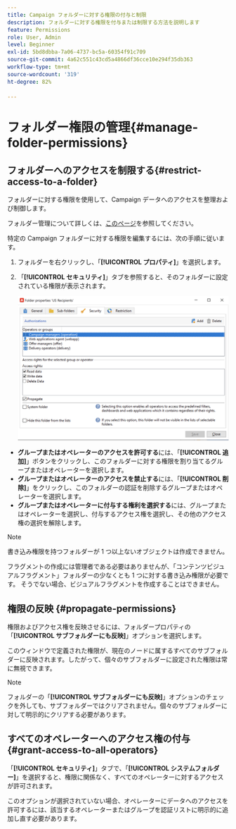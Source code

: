 ```yaml
---
title: Campaign フォルダーに対する権限の付与と制限
description: フォルダーに対する権限を付与または制限する方法を説明します
feature: Permissions
role: User, Admin
level: Beginner
exl-id: 5bd8dbba-7a06-4737-bc5a-60354f91c709
source-git-commit: 4a62c551c43cd5a4866df36cce10e294f35db363
workflow-type: tm+mt
source-wordcount: '319'
ht-degree: 82%

---
```


# フォルダー権限の管理{#manage-folder-permissions}

## フォルダーへのアクセスを制限する{#restrict-access-to-a-folder}

フォルダーに対する権限を使用して、Campaign データへのアクセスを整理および制御します。

フォルダー管理について詳しくは、[このページ](../audiences/folders-and-views.md)を参照してください。

特定の Campaign フォルダーに対する権限を編集するには、次の手順に従います。

1. フォルダーを右クリックし、「**[!UICONTROL プロパティ]**」を選択します。
1. 「**[!UICONTROL セキュリティ]**」タブを参照すると、そのフォルダーに設定されている権限が表示されます。

   ![](assets/folder-permissions.png)

* **グループまたはオペレーターのアクセスを許可する**&#x200B;には、「**[!UICONTROL 追加]**」ボタンをクリックし、このフォルダーに対する権限を割り当てるグループまたはオペレーターを選択します。
* **グループまたはオペレーターのアクセスを禁止する**&#x200B;には、「**[!UICONTROL 削除]**」をクリックし、このフォルダーの認証を削除するグループまたはオペレーターを選択します。
* **グループまたはオペレーターに付与する権利を選択する**&#x200B;には、グループまたはオペレーターを選択し、付与するアクセス権を選択し、その他のアクセス権の選択を解除します。

>[!NOTE]
>
>書き込み権限を持つフォルダーが 1 つ以上ないオブジェクトは作成できません。
>
>フラグメントの作成には管理者である必要はありませんが、「コンテンツビジュアルフラグメント」フォルダーの少なくとも 1 つに対する書き込み権限が必要です。 そうでない場合、ビジュアルフラグメントを作成することはできません。

## 権限の反映 {#propagate-permissions}

権限およびアクセス権を反映させるには、フォルダープロパティの「**[!UICONTROL サブフォルダーにも反映]**」オプションを選択します。

このウィンドウで定義された権限が、現在のノードに属するすべてのサブフォルダーに反映されます。したがって、個々のサブフォルダーに設定された権限は常に無視できます。

>[!NOTE]
>
>フォルダーの「**[!UICONTROL サブフォルダーにも反映]**」オプションのチェックを外しても、サブフォルダーではクリアされません。個々のサブフォルダーに対して明示的にクリアする必要があります。

## すべてのオペレーターへのアクセス権の付与 {#grant-access-to-all-operators}

「**[!UICONTROL セキュリティ]**」タブで、「**[!UICONTROL システムフォルダー]**」を選択すると、権限に関係なく、すべてのオペレーターに対するアクセスが許可されます。

このオプションが選択されていない場合、オペレーターにデータへのアクセスを許可するには、該当するオペレーターまたはグループを認証リストに明示的に追加し直す必要があります。
